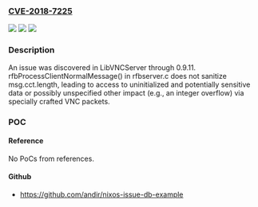 ### [CVE-2018-7225](https://cve.mitre.org/cgi-bin/cvename.cgi?name=CVE-2018-7225)
![](https://img.shields.io/static/v1?label=Product&message=n%2Fa&color=blue)
![](https://img.shields.io/static/v1?label=Version&message=n%2Fa&color=blue)
![](https://img.shields.io/static/v1?label=Vulnerability&message=n%2Fa&color=brighgreen)

### Description

An issue was discovered in LibVNCServer through 0.9.11. rfbProcessClientNormalMessage() in rfbserver.c does not sanitize msg.cct.length, leading to access to uninitialized and potentially sensitive data or possibly unspecified other impact (e.g., an integer overflow) via specially crafted VNC packets.

### POC

#### Reference
No PoCs from references.

#### Github
- https://github.com/andir/nixos-issue-db-example

